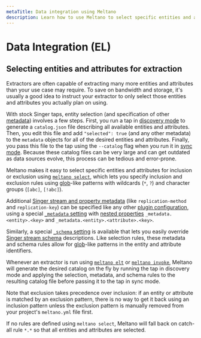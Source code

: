 ```yaml
---
metaTitle: Data integration using Meltano
description: Learn how to use Meltano to select specific entities and attributes for extraction
---
```


# Data Integration (EL)

## Selecting entities and attributes for extraction

Extractors are often capable of extracting many more entities and attributes than your use case may require.
To save on bandwidth and storage, it's usually a good idea to instruct your extractor to only select those entities and attributes you actually plan on using.

With stock Singer taps, entity selection (and specification of other [metadata](https://github.com/singer-io/getting-started/blob/master/docs/DISCOVERY_MODE.md#metadata)) involves a few steps. First, you run a tap in
[discovery mode](https://github.com/singer-io/getting-started/blob/master/docs/DISCOVERY_MODE.md)
to generate a `catalog.json` file describing all available entities and attributes.
Then, you edit this file and add `"selected": true` (and any other metadata) to the `metadata` objects for all of the desired entities and attributes.
Finally, you pass this file to the tap using the `--catalog` flag when you run it in [sync mode](https://github.com/singer-io/getting-started/blob/master/docs/SYNC_MODE.md).
Because these catalog files can be very large and can get outdated as data sources evolve, this process can be tedious and error-prone.

Meltano makes it easy to select specific entities and attributes for inclusion or exclusion using [`meltano select`](/docs/command-line-interface.html#select),
which lets you specify inclusion and exclusion rules using [glob](https://en.wikipedia.org/wiki/Glob_(programming))-like patterns with wildcards (`*`, `?`) and character groups (`[abc]`, `[!abc]`).

Additional [Singer stream and property metadata](https://github.com/singer-io/getting-started/blob/master/docs/DISCOVERY_MODE.md#metadata)
(like `replication-method` and `replication-key`) can be specified like
any other [plugin configuration](/docs/configuration.html), using a special
[`_metadata` setting](/docs/plugins.html#metadata-extra) with
[nested properties](/docs/command-line-interface.html#nested-properties)
`_metadata.<entity>.<key>` and `_metadata.<entity>.<attribute>.<key>`.

Similarly, a special [`_schema` setting](/docs/plugins.html#schema-extra)
is available that lets you easily override
[Singer stream schema](https://github.com/singer-io/getting-started/blob/master/docs/DISCOVERY_MODE.md#schemas) descriptions.
Like selection rules, these metadata and schema rules allow for [glob](https://en.wikipedia.org/wiki/Glob_(programming))-like
patterns in the entity and attribute identifiers.

Whenever an extractor is run using [`meltano elt`](/docs/command-line-interface.html#elt)
or [`meltano invoke`](/docs/command-line-interface.html#invoke), Meltano will
generate the desired catalog on the fly by running the tap in
discovery mode and applying the selection, metadata, and schema rules to the resulting catalog file
before passing it to the tap in sync mode.

Note that exclusion takes precedence over inclusion: if an entity or attribute is matched by an exclusion pattern, there is no way to get it back using an inclusion pattern unless the exclusion pattern is manually removed from your project's `meltano.yml` file first.

If no rules are defined using `meltano select`, Meltano will fall back on catch-all rule `*.*` so that all entities and attributes are selected.
